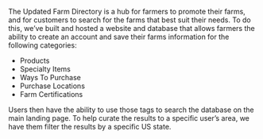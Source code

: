 <p>     The Updated Farm Directory is a hub for farmers to promote their farms, and for customers to search for the farms that best suit their needs. To do this, we’ve built and hosted a website and database that allows farmers the ability to create an account and save their farms information for the following categories: </p>
<ul>
  <li>Products</li>
  <li>Specialty Items</li>
  <li>Ways To Purchase</li>
  <li>Purchase Locations</li>
  <li>Farm Certifications</li>
</ul>

<p>     Users then have the ability to use those tags to search the database on the main landing page. To help curate the results to a specific user’s area, we have them filter the results by a specific US state. </p>
